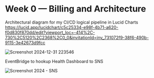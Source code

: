 # Week 0 — Billing and Architecture

Architectural diagram for my CI/CD logical pipeline in Lucid Charts
https://lucid.app/lucidchart/c5c25334-e98f-4b71-a620-f0d830f870dd/edit?viewport_loc=-414%2C-730%2C5120%2C2368%2C0_0&invitationId=inv_731072f9-38f6-490b-9115-3e42673d9fcc

![Screenshot 2024-12-31 223546](https://github.com/user-attachments/assets/c5058b7c-91bf-48de-9c21-54bc7025fdf0)


EventBridge to hookup Health Dashboard to SNS

![Screenshot 2024 - SNS](https://github.com/user-attachments/assets/74972956-3961-4463-858e-3e33421fe654)
